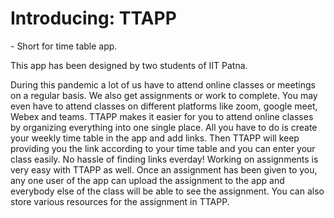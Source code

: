 <h1>Introducing: <b>TTAPP</b></h1> - Short for time table app.


This app has been designed by two students of IIT Patna.

During this pandemic a lot of us have to attend online classes or meetings on a regular basis. We also get assignments or work to complete. You may even have to attend classes on different platforms like zoom, google meet, Webex and teams. TTAPP makes it easier for you to attend online classes by organizing everything into one single place. All you have to do is create your weekly time table in the app and add links. Then TTAPP will keep providing you the link according to your time table and you can enter your class easily. No hassle of finding links everday! Working on assignments is very easy with TTAPP as well. Once an assignment has been given to you, any one user of the app can upload the assignment to the app and everybody else of the class will be able to see the assignment. You can also store various resources for the assignment in TTAPP.

